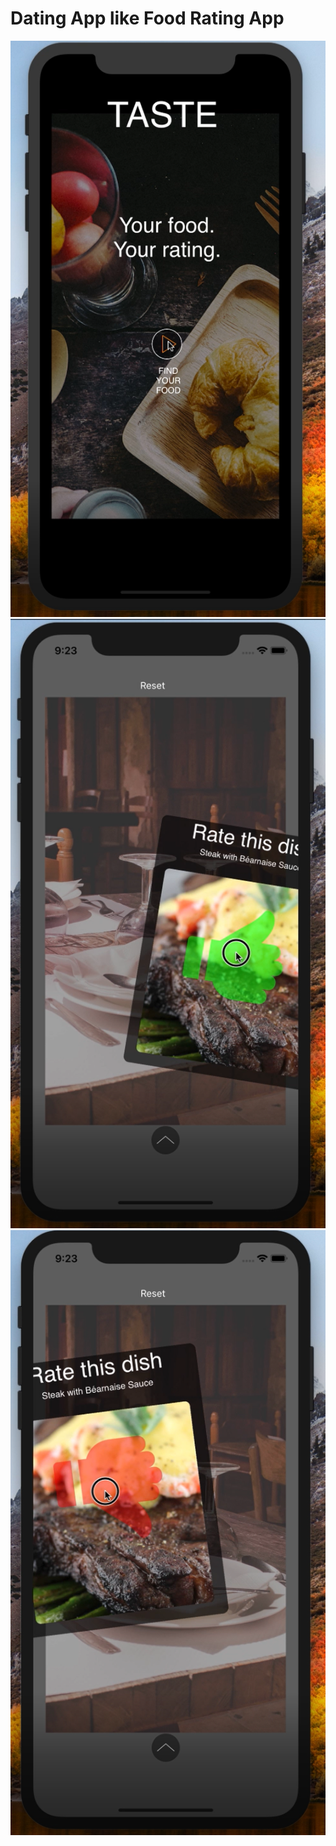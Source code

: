 # Dating App like Food Rating App
<img alt="ppt1" src="https://github.com/YashsviG/datingApp/blob/master/pic1.PNG">

<img alt="ppt2" src="https://github.com/YashsviG/datingApp/blob/master/pic2.PNG">

<img alt="ppt3" src="https://github.com/YashsviG/datingApp/blob/master/pic3.PNG">
